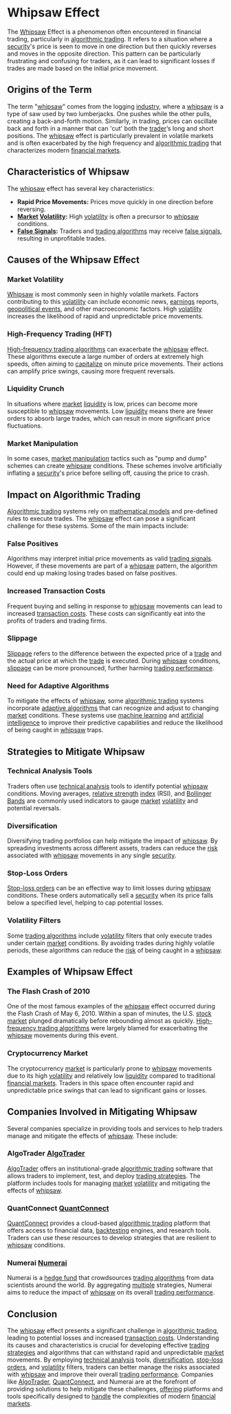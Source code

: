 # Whipsaw Effect

The [Whipsaw](../w/whipsaw.md) Effect is a phenomenon often encountered in financial trading, particularly in [algorithmic trading](../a/algorithmic_trading.md). It refers to a situation where a [security](../s/security.md)'s price is seen to move in one direction but then quickly reverses and moves in the opposite direction. This pattern can be particularly frustrating and confusing for traders, as it can lead to significant losses if trades are made based on the initial price movement.

## Origins of the Term

The term "[whipsaw](../w/whipsaw.md)" comes from the logging [industry](../i/industry.md), where a [whipsaw](../w/whipsaw.md) is a type of saw used by two lumberjacks. One pushes while the other pulls, creating a back-and-forth motion. Similarly, in trading, prices can oscillate back and forth in a manner that can 'cut' both the [trader](../t/trader.md)’s long and short positions. The [whipsaw](../w/whipsaw.md) effect is particularly prevalent in volatile markets and is often exacerbated by the high frequency and [algorithmic trading](../a/algorithmic_trading.md) that characterizes modern [financial markets](../f/financial_market.md).

## Characteristics of Whipsaw

The [whipsaw](../w/whipsaw.md) effect has several key characteristics:
- **Rapid Price Movements:** Prices move quickly in one direction before reversing.
- **[Market](../m/market.md) [Volatility](../v/volatility.md):** High [volatility](../v/volatility.md) is often a precursor to [whipsaw](../w/whipsaw.md) conditions.
- **[False Signals](../f/false_signals_in_trading.md):** Traders and [trading algorithms](../t/trading_algorithms.md) may receive [false signals](../f/false_signals_in_trading.md), resulting in unprofitable trades.

## Causes of the Whipsaw Effect

### Market Volatility

[Whipsaw](../w/whipsaw.md) is most commonly seen in highly volatile markets. Factors contributing to this [volatility](../v/volatility.md) can include economic news, [earnings](../e/earnings.md) reports, [geopolitical events](../g/geopolitical_events.md), and other macroeconomic factors. High [volatility](../v/volatility.md) increases the likelihood of rapid and unpredictable price movements.

### High-Frequency Trading (HFT)

[High-frequency trading algorithms](../h/high-frequency_trading_algorithms.md) can exacerbate the [whipsaw](../w/whipsaw.md) effect. These algorithms execute a large number of orders at extremely high speeds, often aiming to [capitalize](../c/capitalize.md) on minute price movements. Their actions can amplify price swings, causing more frequent reversals.

### Liquidity Crunch

In situations where [market](../m/market.md) [liquidity](../l/liquidity.md) is low, prices can become more susceptible to [whipsaw](../w/whipsaw.md) movements. Low [liquidity](../l/liquidity.md) means there are fewer orders to absorb large trades, which can result in more significant price fluctuations.

### Market Manipulation

In some cases, [market manipulation](../m/market_manipulation.md) tactics such as "pump and dump" schemes can create [whipsaw](../w/whipsaw.md) conditions. These schemes involve artificially inflating a [security](../s/security.md)'s price before selling off, causing the price to crash.

## Impact on Algorithmic Trading

[Algorithmic trading](../a/algorithmic_trading.md) systems rely on [mathematical models](../m/mathematical_models_in_trading.md) and pre-defined rules to execute trades. The [whipsaw](../w/whipsaw.md) effect can pose a significant challenge for these systems. Some of the main impacts include:

### False Positives

Algorithms may interpret initial price movements as valid [trading signals](../t/trading_signals.md). However, if these movements are part of a [whipsaw](../w/whipsaw.md) pattern, the algorithm could end up making losing trades based on false positives.

### Increased Transaction Costs

Frequent buying and selling in response to [whipsaw](../w/whipsaw.md) movements can lead to increased [transaction costs](../t/transaction_costs.md). These costs can significantly eat into the profits of traders and trading firms.

### Slippage

[Slippage](../s/slippage.md) refers to the difference between the expected price of a [trade](../t/trade.md) and the actual price at which the [trade](../t/trade.md) is executed. During [whipsaw](../w/whipsaw.md) conditions, [slippage](../s/slippage.md) can be more pronounced, further harming [trading performance](../t/trading_performance.md).

### Need for Adaptive Algorithms

To mitigate the effects of [whipsaw](../w/whipsaw.md), some [algorithmic trading](../a/algorithmic_trading.md) systems incorporate [adaptive algorithms](../a/adaptive_algorithms.md) that can recognize and adjust to changing [market](../m/market.md) conditions. These systems use [machine learning](../m/machine_learning.md) and [artificial intelligence](../a/artificial_intelligence_in_trading.md) to improve their predictive capabilities and reduce the likelihood of being caught in [whipsaw](../w/whipsaw.md) traps.

## Strategies to Mitigate Whipsaw

### Technical Analysis Tools

Traders often use [technical analysis](../t/technical_analysis.md) tools to identify potential [whipsaw](../w/whipsaw.md) conditions. Moving averages, [relative strength](../r/relative_strength.md) [index](../i/index_instrument.md) (RSI), and [Bollinger Bands](../b/bollinger_bands.md) are commonly used indicators to gauge [market](../m/market.md) [volatility](../v/volatility.md) and potential reversals.

### Diversification

Diversifying trading portfolios can help mitigate the impact of [whipsaw](../w/whipsaw.md). By spreading investments across different assets, traders can reduce the [risk](../r/risk.md) associated with [whipsaw](../w/whipsaw.md) movements in any single [security](../s/security.md).

### Stop-Loss Orders

[Stop-loss orders](../s/stop-loss_orders.md) can be an effective way to limit losses during [whipsaw](../w/whipsaw.md) conditions. These orders automatically sell a [security](../s/security.md) when its price falls below a specified level, helping to cap potential losses.

### Volatility Filters

Some [trading algorithms](../t/trading_algorithms.md) include [volatility](../v/volatility.md) filters that only execute trades under certain [market](../m/market.md) conditions. By avoiding trades during highly volatile periods, these algorithms can reduce the [risk](../r/risk.md) of being caught in a [whipsaw](../w/whipsaw.md).

## Examples of Whipsaw Effect

### The Flash Crash of 2010

One of the most famous examples of the [whipsaw](../w/whipsaw.md) effect occurred during the Flash Crash of May 6, 2010. Within a span of minutes, the U.S. [stock market](../s/stock_market.md) plunged dramatically before rebounding almost as quickly. [High-frequency trading algorithms](../h/high-frequency_trading_algorithms.md) were largely blamed for exacerbating the [whipsaw](../w/whipsaw.md) movements during this event. 

### Cryptocurrency Market

The cryptocurrency [market](../m/market.md) is particularly prone to [whipsaw](../w/whipsaw.md) movements due to its high [volatility](../v/volatility.md) and relatively low [liquidity](../l/liquidity.md) compared to traditional [financial markets](../f/financial_market.md). Traders in this space often encounter rapid and unpredictable price swings that can lead to significant gains or losses.

## Companies Involved in Mitigating Whipsaw

Several companies specialize in providing tools and services to help traders manage and mitigate the effects of [whipsaw](../w/whipsaw.md). These include:

### AlgoTrader [AlgoTrader](https://www.algotrader.com/)

[AlgoTrader](../a/algotrader.md) offers an institutional-grade [algorithmic trading](../a/algorithmic_trading.md) software that allows traders to implement, test, and deploy [trading strategies](../t/trading_strategies.md). The platform includes tools for managing [market](../m/market.md) [volatility](../v/volatility.md) and mitigating the effects of [whipsaw](../w/whipsaw.md).

### QuantConnect [QuantConnect](https://www.quantconnect.com/)

[QuantConnect](../q/quantconnect.md) provides a cloud-based [algorithmic trading](../a/algorithmic_trading.md) platform that offers access to financial data, [backtesting](../b/backtesting.md) engines, and research tools. Traders can use these resources to develop strategies that are resilient to [whipsaw](../w/whipsaw.md) conditions.

### Numerai [Numerai](https://numer.ai/)

Numerai is a [hedge fund](../h/hedge_fund.md) that crowdsources [trading algorithms](../t/trading_algorithms.md) from data scientists around the world. By aggregating [multiple](../m/multiple.md) strategies, Numerai aims to reduce the impact of [whipsaw](../w/whipsaw.md) on its overall [trading performance](../t/trading_performance.md).

## Conclusion

The [whipsaw](../w/whipsaw.md) effect presents a significant challenge in [algorithmic trading](../a/algorithmic_trading.md), leading to potential losses and increased [transaction costs](../t/transaction_costs.md). Understanding its causes and characteristics is crucial for developing effective [trading strategies](../t/trading_strategies.md) and algorithms that can withstand rapid and unpredictable [market](../m/market.md) movements. By employing [technical analysis](../t/technical_analysis.md) tools, [diversification](../d/diversification.md), [stop-loss orders](../s/stop-loss_orders.md), and [volatility](../v/volatility.md) filters, traders can better manage the risks associated with [whipsaw](../w/whipsaw.md) and improve their overall [trading performance](../t/trading_performance.md). Companies like [AlgoTrader](../a/algotrader.md), [QuantConnect](../q/quantconnect.md), and Numerai are at the forefront of providing solutions to help mitigate these challenges, [offering](../o/offering.md) platforms and tools specifically designed to [handle](../h/handle.md) the complexities of modern [financial markets](../f/financial_market.md).
